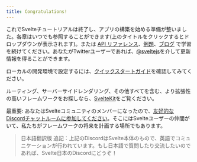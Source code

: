 ```yaml
---
title: Congratulations!
---
```


これでSvelteチュートリアルは終了し、アプリの構築を始める準備が整いました。各章はいつでも参照することができます(上のタイトルをクリックするとドロップダウンが表示されます)。または [API リファレンス](docs)、[例題](examples)、[ブログ](blog) で学習を続けてください。あなたがTwitterユーザーであれば、[@sveltejs](https://twitter.com/sveltejs)を介して更新情報を得ることができます。

ローカルの開発環境で設定するには、[クイックスタートガイド](blog/the-easiest-way-to-get-started)を確認してみてください。

ルーティング、サーバーサイドレンダリング、その他すべてを含む、より拡張性の高いフレームワークをお探しなら、[SvelteKit](https://kit.svelte.dev)をご覧ください。

最重要: あなたはSvelteコミュニティのメンバーになったので、[友好的なDiscordチャットルームに参加してください](chat)。そこにはSvelteユーザーの仲間がいて、私たちがフレームワークの将来を計画する場所でもあります。

> 日本語翻訳版 追記：上記のDiscordはSvelte本体のもので、英語でコミュニケーションが行われています。もし日本語で質問したり交流したいのであれば、Svelte日本のDiscordにどうぞ！
